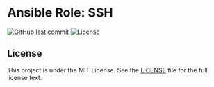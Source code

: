 # Ansible Role: SSH

[![GitHub last commit](https://img.shields.io/github/last-commit/ursinn-ansible/role-ssh?logo=github&style=for-the-badge)](https://github.com/ursinn-ansible/role-ssh/commits)
[![License](https://img.shields.io/github/license/ursinn-ansible/role-ssh?style=for-the-badge)](https://github.com/ursinn-ansible/role-ssh/blob/main/LICENSE)

## License

This project is under the MIT License. See the [LICENSE](https://github.com/ursinn-ansible/role-ssh/blob/main/LICENSE) file for the full license text.
